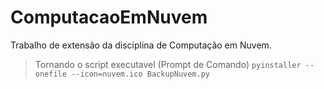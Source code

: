 # ComputacaoEmNuvem
Trabalho de extensão da disciplina de Computação em Nuvem.

> Tornando o script executavel
(Prompt de Comando) `pyinstaller --onefile --icon=nuvem.ico BackupNuvem.py`

